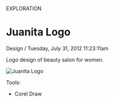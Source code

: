 <p class="type">EXPLORATION</p>

# Juanita Logo

<p class="meta">Design  /  Tuesday, July 31, 2012 11:23:11am</p>

Logo design of beauty salon for women.

![Juanita Logo](https://farooq-agent.web.app/assets/images/works/details/32-juanita-logo/i7.png)

Tools:
- Corel Draw
